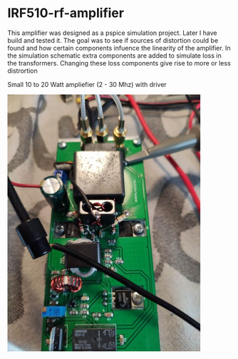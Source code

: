 # IRF510-rf-amplifier

This amplifier was designed as a pspice simulation project. Later I have build and tested it.
The goal was to see if sources of distortion could be found and how certain components infuence the linearity of the amplifier.
In the simulation schematic extra components are added to simulate loss in the transformers. Changing these loss components give rise to more or less distrortion



Small 10 to 20 Watt ampliefier (2 - 30 Mhz) with driver

![VFO](https://github.com/paulh002/IRF510-rf-amplifier/blob/main/Smallt3.jpg)
